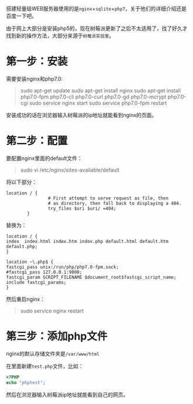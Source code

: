搭建轻量级WEB服务器使用的是`nginx`+`sqlite`+`php7`，关于他们的详细介绍还是百度一下吧。

由于网上大部分是安装php5的，现在树莓派更新了之后不太适用了，找了好久才找到新的操作方法，大部分来源于`树莓派实验室`。

# 第一步：安装

需要安装nginx和php7.0:

>sudo apt-get update
sudo apt-get install nginx
sudo apt-get install php7.0-fpm php7.0-cli php7.0-curl php7.0-gd php7.0-mcrypt php7.0-cgi
sudo service nginx start
sudo service php7.0-fpm restart

安装成功的话在浏览器输入树莓派的ip地址就能看到nginx的页面。


# 第二步：配置

要配置nginx里面的default文件：

>sudo vi /etc/nginx/sites-available/default

将以下部分：

```
location / {
                # First attempt to serve request as file, then
                # as directory, then fall back to displaying a 404.
                try_files $uri $uri/ =404;
        }
```

替换为：

```
location / {
index  index.html index.htm index.php default.html default.htm default.php;
}

location ~\.php$ {
fastcgi_pass unix:/run/php/php7.0-fpm.sock;
#fastcgi_pass 127.0.0.1:9000;
fastcgi_param SCRIPT_FILENAME $document_root$fastcgi_script_name;
include fastcgi_params;
}
```

然后重启nginx：

>sudo service nginx restart

# 第三步：添加php文件

nginx的默认存储文件夹是`/var/www/html`

在里面新建`test.php`文件，比如：

```php
<?PHP
echo "phptest";
```
然后在浏览器输入树莓派ip地址就能看到自己的网页。

